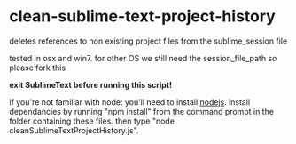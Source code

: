 # clean-sublime-text-project-history
deletes references to non existing project files from the sublime_session file

tested in osx and win7. for other OS we still need the session_file_path so please fork this

**exit SublimeText before running this script!**

if you're not familiar with node: you'll need to install [nodejs](https://nodejs.org/). install dependancies by running "npm install" from the command prompt in the folder containing these files. then type "node cleanSublimeTextProjectHistory.js".
